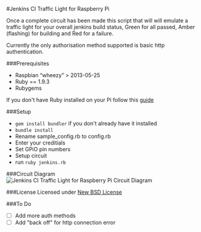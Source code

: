 #Jenkins CI Traffic Light for Raspberry Pi

Once a complete circuit has been made this script that will will emulate a traffic light for your overall jenkins build status, Green for all passed, Amber (flashing) for building and Red for a failure.

Currently the only authorisation method supported is basic http authentication.

###Prerequisites
* Raspbian “wheezy” > 2013-05-25
* Ruby == 1.9.3
* Rubygems

If you don't have Ruby installed on your Pi follow this [guide](http://elinux.org/RPi_Ruby)

###Setup
* `gem install bundler` if you don't already have it installed
* `bundle install`
* Rename sample_config.rb to config.rb
* Enter your creditials
* Set GPiO pin numbers
* Setup circuit
* run `ruby jenkins.rb`

###Circuit Diagram
![Jenkins CI Traffic Light for Raspberry Pi Circuit Diagram](https://raw.github.com/madebymade/ruby-raspberrypi-jenkins-ci-trafficlight/master/circuit.png)

###License
Licensed under [New BSD License](https://github.com/madebymade/jquery-navobile/blob/master/license.txt)

###To Do
- [ ] Add more auth methods
- [ ] Add "back off" for http connection error
